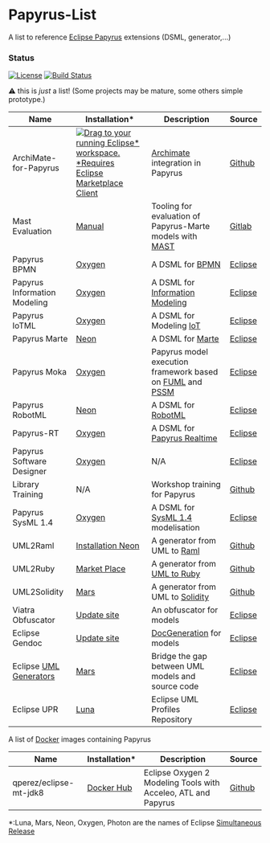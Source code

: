 # Papyrus-List
A list to reference  [Eclipse Papyrus](https://www.eclipse.org/papyrus/) extensions (DSML, generator,...)

### Status ###

[![License](https://img.shields.io/badge/license-EPL2-blue.svg)](https://www.eclipse.org/org/documents/epl-2.0/EPL-2.0.html)
[![Build Status](https://travis-ci.org/bmaggi/Papyrus-List.svg?branch=master)](https://travis-ci.org/bmaggi/Papyrus-List)

:warning: this is *just* a list! (Some projects may be mature, some others simple prototype.)

|Name|Installation*|Description|Source|
|----|-------------|-----------|-------|
|ArchiMate-for-Papyrus|[![Drag to your running Eclipse* workspace. *Requires Eclipse Marketplace Client](https://marketplace.eclipse.org/sites/all/themes/solstice/public/images/marketplace/btn-install.png)](http://marketplace.eclipse.org/marketplace-client-intro?mpc_install=3288661 "Drag to your running Eclipse* workspace. *Requires Eclipse Marketplace Client")| [Archimate](http://pubs.opengroup.org/architecture/archimate2-doc/) integration in Papyrus|[Github](https://github.com/Adocus/ArchiMate-for-Papyrus)|
|Mast Evaluation|[Manual](https://mast.unican.es/umlmast/marte2mast/)|Tooling for evaluation of Papyrus-Marte models with [MAST](https://mast.unican.es/)|[Gitlab](https://gitlab.com/mkroehnert/Marte2Mast)|
|Papyrus BPMN|[Oxygen](http://download.eclipse.org/modeling/mdt/papyrus/components/bpmn/oxygen/)|A DSML for [BPMN](http://www.omg.org/spec/BPMN/2.0/About-BPMN/)|[Eclipse](https://git.eclipse.org/c/papyrus/org.eclipse.papyrus-bpmn.git/)|
|Papyrus Information Modeling|[Oxygen](http://download.eclipse.org/modeling/mdt/papyrus/components/information.modeling/updates/oxygen/0.8.0M1/)|A DSML for [Information Modeling](https://wiki.eclipse.org/Papyrus_for_Information_Modeling)|[Eclipse](https://git.eclipse.org/c/papyrus/org.eclipse.papyrus-informationmodeling.git/)|
|Papyrus IoTML|[Oxygen](http://download.eclipse.org/modeling/mdt/papyrus/components/iotml/oxygen/)|A DSML for Modeling [IoT](https://en.wikipedia.org/wiki/Internet_of_things)|[Eclipse](https://git.eclipse.org/c/papyrus/org.eclipse.papyrus-iotml.git/)|
|Papyrus Marte|[Neon](http://download.eclipse.org/modeling/mdt/papyrus/components/marte/neon/)|A DSML for [Marte](http://www.omg.org/spec/MARTE/About-MARTE/)|[Eclipse](https://git.eclipse.org/c/papyrus/org.eclipse.papyrus-marte.git/)|
|Papyrus Moka|[Oxygen](http://download.eclipse.org/modeling/mdt/papyrus/components/moka/oxygen/)|Papyrus model execution framework based on [FUML](http://www.omg.org/spec/FUML/About-FUML/) and [PSSM](http://www.omg.org/spec/PSSM/About-PSSM/) |[Eclipse](https://git.eclipse.org/c/papyrus/org.eclipse.papyrus-moka.git/)|
|Papyrus RobotML|[Neon](http://download.eclipse.org/modeling/mdt/papyrus/components/robotml/1.2.0_papyrus-robotml-neon_66/)|A DSML for [RobotML](https://github.com/RobotML)|[Eclipse](https://git.eclipse.org/c/papyrus/org.eclipse.papyrus-robotml.git/)|
|Papyrus-RT|[Oxygen](http://download.eclipse.org/papyrus-rt/updates/releases/oxygen/)|A DSML for [Papyrus Realtime](https://www.eclipse.org/papyrus-rt/) |[Eclipse](https://git.eclipse.org/c/papyrus-rt/org.eclipse.papyrus-rt.git/)|
|Papyrus Software Designer|[Oxygen](http://download.eclipse.org/modeling/mdt/papyrus/components/designer/oxygen/)|N/A |[Eclipse](https://git.eclipse.org/c/papyrus/org.eclipse.papyrus-designer.git/)|
|Library Training|N/A|Workshop training for Papyrus|[Github](https://github.com/bmaggi/library-training)|
|Papyrus SysML 1.4|[Oxygen](http://download.eclipse.org/modeling/mdt/papyrus/components/sysml14/oxygen/)|A DSML for [SysML 1.4](http://www.omg.org/spec/SysML/1.4/About-SysML/) modelisation|[Eclipse](https://git.eclipse.org/c/papyrus/org.eclipse.papyrus-sysml.git)|
|UML2Raml|[Installation Neon](https://github.com/DavideRossi/uml2raml#installation-and-usage)|A generator from UML to [Raml](https://raml.org/)|[Github](https://github.com/DavideRossi/uml2raml)|
|UML2Ruby|[Market Place](https://marketplace.eclipse.org/content/uml2ruby)|A generator from [UML to Ruby](http://uiuc-cs428.github.io/uml2ruby/)|[Github](https://github.com/uiuc-cs428/uml2ruby)|
|UML2Solidity|[Mars](http://urszeidler.github.io/uml2solidity/uml2solidity-updatesite)|A generator from UML to [Solidity](https://solidity.readthedocs.io/en/develop/)|[Github](https://github.com/UrsZeidler/uml2solidity)|
|Viatra Obfuscator|[Update site](http://download.eclipse.org/viatra/modelobfuscator/updates/integration/)|An obfuscator for models|[Eclipse](http://git.eclipse.org/c/viatra/org.eclipse.viatra.modelobfuscator.git)|
|Eclipse Gendoc|[Update site](http://download.eclipse.org/viatra/modelobfuscator/updates/integration/)|[DocGeneration](https://www.eclipse.org/gendoc/) for models|[Eclipse](http://git.eclipse.org/c/gendoc/org.eclipse.gendoc.git/)|
|Eclipse [UML Generators](https://www.eclipse.org/umlgen/)|[Mars](http://download.eclipse.org/umlgen/updates/releases/1.0.0/mars/)|  Bridge the gap between UML models and source code|[Eclipse](http://git.eclipse.org/c/umlgen/org.eclipse.umlgen.git)|
Eclipse UPR|[Luna](https://www.eclipse.org/downloads/download.php?file=/upr/0.9RC1/org.eclipse.upr.profiles-0.9.0RC1-incubation.zip) |Eclipse UML Profiles Repository |[Eclipse](http://git.eclipse.org/c/upr/upr.git)|

A list of [Docker](https://www.docker.com/) images containing Papyrus

|Name|Installation*|Description|Source|
|----|-------------|-----------|-------|
|qperez/eclipse-mt-jdk8|[Docker Hub](https://hub.docker.com/r/qperez/eclipse-mt-jdk8/)|Eclipse Oxygen 2 Modeling Tools with Acceleo, ATL and Papyrus|[Github](https://github.com/qperez/docker-eclipse-mt-jdk8)|

*:Luna, Mars, Neon, Oxygen, Photon are the names of Eclipse [Simultaneous Release](https://wiki.eclipse.org/Simultaneous_Release)

